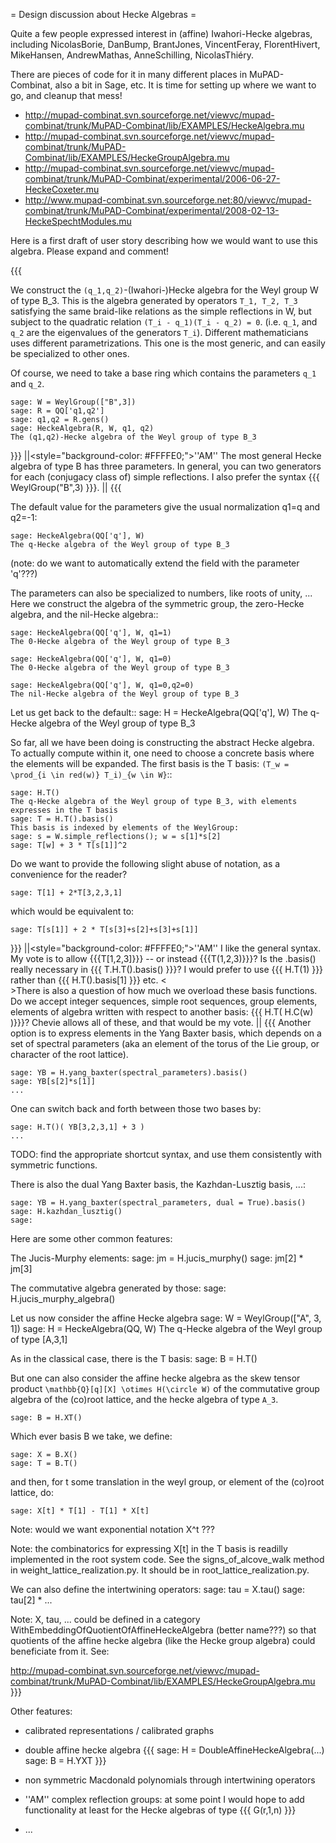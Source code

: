 = Design discussion about Hecke Algebras =

Quite a few people expressed interest in (affine) Iwahori-Hecke algebras, including
NicolasBorie, DanBump, BrantJones, VincentFeray, FlorentHivert, MikeHansen, AndrewMathas, AnneSchilling, NicolasThiéry.

There are pieces of code for it in many different places in MuPAD-Combinat, also a bit in Sage, etc. It is time for setting up where we want to go, and cleanup that mess!

 * http://mupad-combinat.svn.sourceforge.net/viewvc/mupad-combinat/trunk/MuPAD-Combinat/lib/EXAMPLES/HeckeAlgebra.mu
 * http://mupad-combinat.svn.sourceforge.net/viewvc/mupad-combinat/trunk/MuPAD-Combinat/lib/EXAMPLES/HeckeGroupAlgebra.mu
 * http://mupad-combinat.svn.sourceforge.net/viewvc/mupad-combinat/trunk/MuPAD-Combinat/experimental/2006-06-27-HeckeCoxeter.mu
 * http://www.mupad-combinat.svn.sourceforge.net:80/viewvc/mupad-combinat/trunk/MuPAD-Combinat/experimental/2008-02-13-HeckeSpechtModules.mu

Here is a first draft of user story describing how we would want to use this algebra. Please expand and comment!

{{{

We construct the `(q_1,q_2)`-(Iwahori-)Hecke algebra for the Weyl
group W of type B_3. This is the algebra generated by operators `T_1,
T_2, T_3` satisfying the same braid-like relations as the simple
reflections in W, but subject to the quadratic relation `(T_i -
q_1)(T_i - q_2) = 0`.  (i.e. `q_1`, and `q_2` are the eigenvalues of
the generators `T_i`).  Different mathematicians uses different
parametrizations. This one is the most generic, and can easily be
specialized to other ones.

Of course, we need to take a base ring which contains the
parameters `q_1` and `q_2`.

    sage: W = WeylGroup(["B",3])
    sage: R = QQ['q1,q2']
    sage: q1,q2 = R.gens()
    sage: HeckeAlgebra(R, W, q1, q2)
    The (q1,q2)-Hecke algebra of the Weyl group of type B_3

}}}
||<style="background-color: #FFFFE0;">''AM''  The most general Hecke algebra of type B has three parameters. In general, you can two generators for each (conjugacy class of) simple reflections. I also prefer the syntax {{{ WeylGroup("B",3) }}}. ||
{{{


The default value for the parameters give the usual normalization q1=q and q2=-1:

    sage: HeckeAlgebra(QQ['q'], W)
    The q-Hecke algebra of the Weyl group of type B_3

(note: do we want to automatically extend the field with the parameter 'q'???)

The parameters can also be specialized to numbers, like roots of
unity, ... Here we construct the algebra of the symmetric group, the
zero-Hecke algebra, and the nil-Hecke algebra::

    sage: HeckeAlgebra(QQ['q'], W, q1=1)
    The 0-Hecke algebra of the Weyl group of type B_3

    sage: HeckeAlgebra(QQ['q'], W, q1=0)
    The 0-Hecke algebra of the Weyl group of type B_3

    sage: HeckeAlgebra(QQ['q'], W, q1=0,q2=0)
    The nil-Hecke algebra of the Weyl group of type B_3

Let us get back to the default::
    sage: H = HeckeAlgebra(QQ['q'], W)
    The q-Hecke algebra of the Weyl group of type B_3
    
So far, all we have been doing is constructing the abstract Hecke
algebra. To actually compute within it, one need to choose a concrete
basis where the elements will be expanded. The first basis is the T
basis: `(T_w = \prod_{i \in red(w)} T_i)_{w \in W}`::

    sage: H.T()
    The q-Hecke algebra of the Weyl group of type B_3, with elements expresses in the T basis
    sage: T = H.T().basis()
    This basis is indexed by elements of the WeylGroup:
    sage: s = W.simple_reflections(); w = s[1]*s[2]
    sage: T[w] + 3 * T[s[1]]^2

Do we want to provide the following slight abuse of notation, as a
convenience for the reader?

    sage: T[1] + 2*T[3,2,3,1]
    
which would be equivalent to:

    sage: T[s[1]] + 2 * T[s[3]+s[2]+s[3]+s[1]]
}}}
||<style="background-color: #FFFFE0;">''AM''  I like the general syntax. My vote is to allow {{{T[1,2,3]}}} -- or instead {{{T(1,2,3)}}}? Is the .basis() really necessary in {{{ T.H.T().basis() }}}? I would prefer to use {{{ H.T(1) }}} rather than {{{ H.T().basis[1] }}} etc. <<BR>>There is also a question of how much we overload these basis functions. Do we accept integer sequences, simple root sequences, group elements, elements of algebra written with respect to another basis: {{{ H.T( H.C(w) )}}}? Chevie allows all of these, and that would be my vote. ||
{{{
Another option is to express elements in the Yang Baxter basis, which
depends on a set of spectral parameters (aka an element of the torus
of the Lie group, or character of the root lattice).

    sage: YB = H.yang_baxter(spectral_parameters).basis()
    sage: YB[s[2]*s[1]]
    ...

One can switch back and forth between those two bases by:

    sage: H.T()( YB[3,2,3,1] + 3 )
    ...

TODO: find the appropriate shortcut syntax, and use them consistently
with symmetric functions.

There is also the dual Yang Baxter basis, the Kazhdan-Lusztig basis, ...:

    sage: YB = H.yang_baxter(spectral_parameters, dual = True).basis()
    sage: H.kazhdan_lusztig()
    sage: 


Here are some other common features:
    
The Jucis-Murphy elements:
    sage: jm = H.jucis_murphy()
    sage: jm[2] * jm[3]

The commutative algebra generated by those:
    sage: H.jucis_murphy_algebra()


Let us now consider the affine Hecke algebra
    sage: W = WeylGroup(["A", 3, 1])
    sage: H = HeckeAlgebra(QQ, W)
    The q-Hecke algebra of the Weyl group of type [A,3,1]

As in the classical case, there is the T basis:
    sage: B = H.T()

But one can also consider the affine hecke algebra as the skew tensor
product `\mathbb{Q}[q][X] \otimes H(\circle W)` of the commutative
group algebra of the (co)root lattice, and the hecke algebra of type
`A_3`.

    sage: B = H.XT()

Which ever basis B we take, we define:

    sage: X = B.X()
    sage: T = B.T()

and then, for t some translation in the weyl group, or element of the
(co)root lattice, do:

    sage: X[t] * T[1] - T[1] * X[t]

Note: would we want exponential notation X^t ???

Note: the combinatorics for expressing X[t] in the T basis is readilly
implemented in the root system code. See the signs_of_alcove_walk
method in weight_lattice_realization.py. It should be in
root_lattice_realization.py.

We can also define the intertwining operators:
    sage: tau = X.tau()
    sage: tau[2] * ...

Note: X, tau, ... could be defined in a category
WithEmbeddingOfQuotientOfAffineHeckeAlgebra (better name???) so that
quotients of the affine hecke algebra (like the Hecke group algebra)
could beneficiate from it. See:

http://mupad-combinat.svn.sourceforge.net/viewvc/mupad-combinat/trunk/MuPAD-Combinat/lib/EXAMPLES/HeckeGroupAlgebra.mu
}}}

Other features:

* calibrated representations / calibrated graphs

* double affine hecke algebra
  {{{
    sage: H = DoubleAffineHeckeAlgebra(...)
    sage: B = H.YXT
  }}}
* non symmetric Macdonald polynomials through intertwining operators

* ''AM'' complex reflection groups: at some point I would hope to add functionality at least for the Hecke algebras of type {{{ G(r,1,n) }}}

* ...
